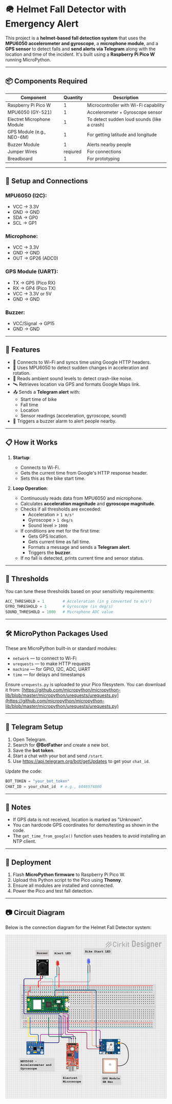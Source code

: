 
# 🪖 Helmet Fall Detector with Emergency Alert

This project is a **helmet-based fall detection system** that uses the **MPU6050 accelerometer and gyroscope**, a **microphone module**, and a **GPS sensor** to detect falls and **send alerts via Telegram** along with the location and time of the incident. It's built using a **Raspberry Pi Pico W** running MicroPython.

---

## 📦 Components Required

| Component                    | Quantity     | Description                                   |
|------------------------------|--------------|-----------------------------------------------|
| Raspberry Pi Pico W          | 1            | Microcontroller with Wi-Fi capability         |
| MPU6050 (GY-521)             | 1            | Accelerometer + Gyroscope sensor              |
| Electret Microphone Module   | 1            | To detect sudden loud sounds (like a crash)   |
| GPS Module (e.g., NEO-6M)    | 1            | For getting latitude and longitude            |
| Buzzer Module                | 1            | Alerts nearby people                          |
| Jumper Wires                 | reqiured     | For connections                               |
| Breadboard                   | 1            | For prototyping                               |

---

## 🔧 Setup and Connections

### MPU6050 (I2C):
- VCC → 3.3V  
- GND → GND  
- SDA → GP0  
- SCL → GP1

### Microphone:
- VCC → 3.3V  
- GND → GND  
- OUT → GP26 (ADC0)

### GPS Module (UART):
- TX → GP5 (Pico RX)  
- RX → GP4 (Pico TX)  
- VCC → 3.3V or 5V  
- GND → GND  

### Buzzer:
- VCC/Signal → GP15  
- GND → GND

---

## 📲 Features

- 📡 Connects to Wi-Fi and syncs time using Google HTTP headers.
- 🧠 Uses MPU6050 to detect sudden changes in acceleration and rotation.
- 🎤 Reads ambient sound levels to detect crash-like noise.
- 🛰 Retrieves location via GPS and formats Google Maps link.
- 📤 Sends a **Telegram alert** with:
  - Start time of bike
  - Fall time
  - Location
  - Sensor readings (acceleration, gyroscope, sound)
- 🚨 Triggers a buzzer alarm to alert people nearby.

---

## 📋 How it Works

1. **Startup**:
   - Connects to Wi-Fi.
   - Gets the current time from Google's HTTP response header.
   - Sets this as the bike start time.

2. **Loop Operation**:
   - Continuously reads data from MPU6050 and microphone.
   - Calculates **acceleration magnitude** and **gyroscope magnitude**.
   - Checks if all thresholds are exceeded:
     - Acceleration > `1 m/s²`
     - Gyroscope > `1 deg/s`
     - Sound level > `1000`
   - If conditions are met for the first time:
     - Gets GPS location.
     - Gets current time as fall time.
     - Formats a message and sends a **Telegram alert**.
     - Triggers the **buzzer**.
   - If no fall is detected, prints current time and sensor status.

---

## 🧪 Thresholds

You can tune these thresholds based on your sensitivity requirements:
```python
ACC_THRESHOLD = 1        # Acceleration (in g converted to m/s²)
GYRO_THRESHOLD = 1       # Gyroscope (in deg/s)
SOUND_THRESHOLD = 1000   # Microphone ADC value
```

---

## 🛠 MicroPython Packages Used

These are MicroPython built-in or standard modules:
- `network` — to connect to Wi-Fi
- `urequests` — to make HTTP requests
- `machine` — for GPIO, I2C, ADC, UART
- `time` — for delays and timestamps

Ensure `urequests.py` is uploaded to your Pico filesystem. You can download it from:
[https://github.com/micropython/micropython-lib/blob/master/micropython/urequests/urequests.py](https://github.com/micropython/micropython-lib/blob/master/micropython/urequests/urequests.py)

---

## 🔐 Telegram Setup

1. Open Telegram.
2. Search for **@BotFather** and create a new bot.
3. Save the **bot token**.
4. Start a chat with your bot and send `/start`.
5. Use [https://api.telegram.org/bot<YourBotToken>/getUpdates](https://api.telegram.org/bot<YourBotToken>/getUpdates) to get your `chat_id`.

Update the code:
```python
BOT_TOKEN = "your_bot_token"
CHAT_ID = your_chat_id  # e.g., 6046574860
```

---

## 🧠 Notes

- If GPS data is not received, location is marked as "Unknown".
- You can hardcode GPS coordinates for demo/testing as shown in the code.
- The `get_time_from_google()` function uses headers to avoid installing an NTP client.

---

## 🔌 Deployment

1. Flash **MicroPython firmware** to Raspberry Pi Pico W.
2. Upload this Python script to the Pico using **Thonny**.
3. Ensure all modules are installed and connected.
4. Power the Pico and test fall detection.

---
## 📷 Circuit Diagram

Below is the connection diagram for the Helmet Fall Detector system:

![Circuit Diagram](./assets/circuit_diagram.png)
